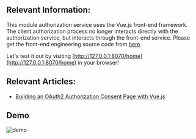## Relevant Information:

This module authorization service uses the Vue.js front-end framework. The client authorization process no longer
interacts directly with the authorization service, but interacts through the front-end service. Please get the front-end
engineering source code from [here](https://github.com/ReLive27/spring-security-oauth2-vue-sample).

Let's test it out by visiting [http://127.0.0.1:8070/home](http://127.0.0.1:8070/home) in your browser!

## Relevant Articles:

- [Building an OAuth2 Authorization Consent Page with Vue.js](https://relive27.github.io/blog/oauth2-custom-consent-page-with-vue)

## Demo

![demo](https://github.com/ReLive27/ReLive27.github.io/blob/main/public/static/images/blogs/oauth2-vue.gif)
